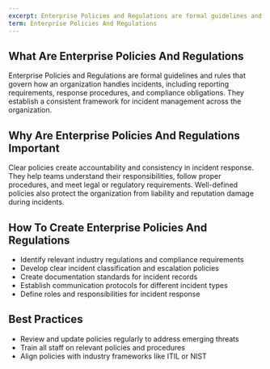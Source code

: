 ```yaml
---
excerpt: Enterprise Policies and Regulations are formal guidelines and rules that govern how an organization handles incidents, including reporting requirements, response procedures, and compliance obligations.
term: Enterprise Policies And Regulations
---
```

## What Are Enterprise Policies And Regulations

Enterprise Policies and Regulations are formal guidelines and rules that govern how an organization handles incidents, including reporting requirements, response procedures, and compliance obligations. They establish a consistent framework for incident management across the organization.

## Why Are Enterprise Policies And Regulations Important

Clear policies create accountability and consistency in incident response. They help teams understand their responsibilities, follow proper procedures, and meet legal or regulatory requirements. Well-defined policies also protect the organization from liability and reputation damage during incidents.

## How To Create Enterprise Policies And Regulations

- Identify relevant industry regulations and compliance requirements
- Develop clear incident classification and escalation policies
- Create documentation standards for incident records
- Establish communication protocols for different incident types
- Define roles and responsibilities for incident response

## Best Practices

- Review and update policies regularly to address emerging threats
- Train all staff on relevant policies and procedures
- Align policies with industry frameworks like ITIL or NIST
